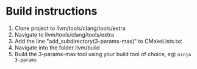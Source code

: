 # Build instructions
1. Clone project to llvm/tools/clang/tools/extra
2. Navigate to llvm/tools/clang/tools/extra
3. Add the line "add_subdirectory(3-params-max)" to CMakeLists.txt
4. Navigate into the folder llvm/build
5. Build the 3-params-max tool using your build tool of choice, eg) `ninja 3-params`
